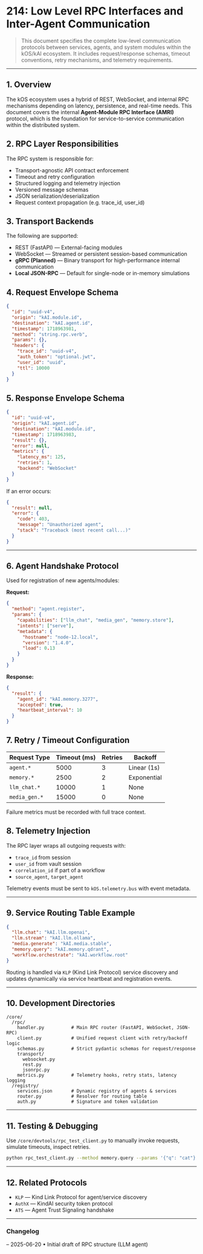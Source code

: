 # 214: Low Level RPC Interfaces and Inter-Agent Communication

> This document specifies the complete low-level communication protocols between services, agents, and system modules within the kOS/kAI ecosystem. It includes request/response schemas, timeout conventions, retry mechanisms, and telemetry requirements.

---

## 1. Overview

The kOS ecosystem uses a hybrid of REST, WebSocket, and internal RPC mechanisms depending on latency, persistence, and real-time needs. This document covers the internal **Agent-Module RPC Interface (AMRI)** protocol, which is the foundation for service-to-service communication within the distributed system.

## 2. RPC Layer Responsibilities

The RPC system is responsible for:

- Transport-agnostic API contract enforcement
- Timeout and retry configuration
- Structured logging and telemetry injection
- Versioned message schemas
- JSON serialization/deserialization
- Request context propagation (e.g. trace\_id, user\_id)

## 3. Transport Backends

The following are supported:

- REST (FastAPI) — External-facing modules
- WebSocket — Streamed or persistent session-based communication
- **gRPC (Planned)** — Binary transport for high-performance internal communication
- **Local JSON-RPC** — Default for single-node or in-memory simulations

## 4. Request Envelope Schema

```json
{
  "id": "uuid-v4",
  "origin": "kAI.module.id",
  "destination": "kAI.agent.id",
  "timestamp": 1718963981,
  "method": "string.rpc.verb",
  "params": {},
  "headers": {
    "trace_id": "uuid-v4",
    "auth_token": "optional.jwt",
    "user_id": "uuid",
    "ttl": 10000
  }
}
```

## 5. Response Envelope Schema

```json
{
  "id": "uuid-v4",
  "origin": "kAI.agent.id",
  "destination": "kAI.module.id",
  "timestamp": 1718963983,
  "result": {},
  "error": null,
  "metrics": {
    "latency_ms": 125,
    "retries": 1,
    "backend": "WebSocket"
  }
}
```

If an error occurs:

```json
{
  "result": null,
  "error": {
    "code": 403,
    "message": "Unauthorized agent",
    "stack": "Traceback (most recent call...)"
  }
}
```

---

## 6. Agent Handshake Protocol

Used for registration of new agents/modules:

**Request:**

```json
{
  "method": "agent.register",
  "params": {
    "capabilities": ["llm_chat", "media_gen", "memory.store"],
    "intents": ["serve"],
    "metadata": {
      "hostname": "node-12.local",
      "version": "1.4.0",
      "load": 0.13
    }
  }
}
```

**Response:**

```json
{
  "result": {
    "agent_id": "kAI.memory.3277",
    "accepted": true,
    "heartbeat_interval": 10
  }
}
```

## 7. Retry / Timeout Configuration

| Request Type  | Timeout (ms) | Retries | Backoff     |
| ------------- | ------------ | ------- | ----------- |
| `agent.*`     | 5000         | 3       | Linear (1s) |
| `memory.*`    | 2500         | 2       | Exponential |
| `llm_chat.*`  | 10000        | 1       | None        |
| `media_gen.*` | 15000        | 0       | None        |

Failure metrics must be recorded with full trace context.

## 8. Telemetry Injection

The RPC layer wraps all outgoing requests with:

- `trace_id` from session
- `user_id` from vault session
- `correlation_id` if part of a workflow
- `source_agent`, `target_agent`

Telemetry events must be sent to `kOS.telemetry.bus` with event metadata.

---

## 9. Service Routing Table Example

```json
{
  "llm.chat": "kAI.llm.openai",
  "llm.stream": "kAI.llm.ollama",
  "media.generate": "kAI.media.stable",
  "memory.query": "kAI.memory.qdrant",
  "workflow.orchestrate": "kAI.workflow.root"
}
```

Routing is handled via `KLP` (Kind Link Protocol) service discovery and updates dynamically via service heartbeat and registration events.

---

## 10. Development Directories

```text
/core/
  /rpc/
    handler.py          # Main RPC router (FastAPI, WebSocket, JSON-RPC)
    client.py           # Unified request client with retry/backoff logic
    schemas.py          # Strict pydantic schemas for request/response
    transport/
      websocket.py
      rest.py
      jsonrpc.py
    metrics.py          # Telemetry hooks, retry stats, latency logging
  /registry/
    services.json       # Dynamic registry of agents & services
    router.py           # Resolver for routing table
    auth.py             # Signature and token validation
```

---

## 11. Testing & Debugging

Use `/core/devtools/rpc_test_client.py` to manually invoke requests, simulate timeouts, inspect retries.

```bash
python rpc_test_client.py --method memory.query --params '{"q": "cat"}'
```

---

## 12. Related Protocols

- `KLP` — Kind Link Protocol for agent/service discovery
- `AuthX` — KindAI security token protocol
- `ATS` — Agent Trust Signaling handshake

---

### Changelog

– 2025-06-20 • Initial draft of RPC structure (LLM agent)

